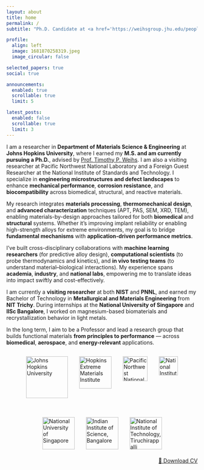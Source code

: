 ```yaml
---
layout: about
title: home
permalink: /
subtitle: "Ph.D. Candidate at <a href='https://weihsgroup.jhu.edu/people/sreenivas-raguraman/'>Johns Hopkins University</a>."

profile:
  align: left
  image: 1681870258319.jpeg
  image_circular: false

selected_papers: true
social: true

announcements:
  enabled: true
  scrollable: true
  limit: 5

latest_posts:
  enabled: false
  scrollable: true
  limit: 3
---
```


I am a researcher in **Department of Materials Science & Engineering** at **Johns Hopkins University**, where I earned my **M.S. and am currently pursuing a Ph.D.**, advised by [Prof. Timothy P. Weihs](https://engineering.jhu.edu/faculty/timothy-weihs/). I am also a visiting researcher at Pacific Northwest National Laboratory and a Foreign Guest Researcher at the National Institute of Standards and Technology. I specialize in **engineering microstructures and defect landscapes** to enhance **mechanical performance**, **corrosion resistance**, and **biocompatibility** across biomedical, structural, and reactive materials. 

My research integrates **materials processing**, **thermomechanical design**, and **advanced characterization** techniques (APT, PAS, SEM, XRD, TEM), enabling materials-by-design approaches tailored for both **biomedical** and **structural** systems. Whether it’s improving implant reliability or enabling high-strength alloys for extreme environments, my goal is to bridge **fundamental mechanisms** with **application-driven performance metrics**.

I’ve built cross-disciplinary collaborations with **machine learning researchers** (for predictive alloy design), **computational scientists** (to probe thermodynamics and kinetics), and **in vivo testing teams** (to understand material–biological interactions). My experience spans **academia**, **industry**, and **national labs**, empowering me to translate ideas into impact swiftly and cost-effectively.

I am currently a **visiting researcher** at both **NIST** and **PNNL**, and earned my Bachelor of Technology in **Metallurgical and Materials Engineering** from **NIT Trichy**. During internships at the **National University of Singapore** and **IISc Bangalore**, I worked on magnesium-based biomaterials and recrystallization behavior in light metals.

In the long term, I aim to be a Professor and lead a research group that builds functional materials **from principles to performance** — across **biomedical**, **aerospace**, and **energy-relevant** applications.

<!-- Institutional Logos Row -->
<div style="display: flex; justify-content: center; align-items: center; gap: 30px; margin: 2em 0 1em; flex-wrap: wrap;">
  <!-- First row (4 logos) -->
  <div style="display: flex; gap: 30px;">
    <img src="{{ '/assets/img/JHU_logo.png' | relative_url }}" alt="Johns Hopkins University" height="110">
    <img src="{{ '/assets/img/HEMI_logo.png' | relative_url }}" alt="Hopkins Extreme Materials Institute" height="85">
    <img src="{{ '/assets/img/PNNL_logo.png' | relative_url }}" alt="Pacific Northwest National Laboratory" height="65">
    <img src="{{ '/assets/img/NIST_logo.png' | relative_url }}" alt="National Institute of Standards and Technology" height="50">
  </div>

  <!-- Second row (3 logos) -->
  <div style="display: flex; gap: 30px; margin-top: 20px; justify-content: center; width: 100%;">
    <img src="{{ '/assets/img/NUS_logo.jpg' | relative_url }}" alt="National University of Singapore" height="85">
    <img src="{{ '/assets/img/IISc_logo.jpg' | relative_url }}" alt="Indian Institute of Science, Bangalore" height="85">
    <img src="{{ '/assets/img/NITT_logo.png' | relative_url }}" alt="National Institute of Technology, Tiruchirappalli" height="85">
  </div>
</div>


<div style="margin-top: 1.5em; text-align: right;">
  <a href="https://www.dropbox.com/scl/fo/opzn02fgyyaexllhry4co/AJTkTobCrdFDnp7KKVAs0LA?rlkey=7xby4khfmbcsoo71zlc7v8i8f&dl=1" 
     class="btn btn--primary" 
     target="_blank" 
     rel="noopener noreferrer">
     📄 Download CV
  </a>
</div>


